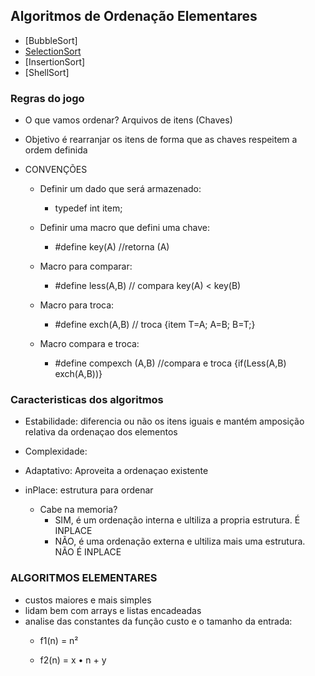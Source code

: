 ## Algoritmos de Ordenação Elementares

 - [BubbleSort]
 - [SelectionSort](https://github.com/acamposs/EDA/blob/main/OrdenacaoElementares/Selection.c)
 - [InsertionSort]
 - [ShellSort]

 ### Regras do jogo
 - O que vamos ordenar? Arquivos de itens (Chaves)

 - Objetivo é rearranjar os itens de forma que as chaves respeitem a ordem definida 

 - CONVENÇÕES

     - Definir um dado que será armazenado:
         - typedef int item;

     - Definir uma macro que defini uma chave:
         - #define key(A) //retorna (A)

     - Macro para comparar: 
         - #define less(A,B) // compara key(A) < key(B)

     - Macro para troca: 
         - #define exch(A,B) // troca {item T=A;  A=B; B=T;}
     
     - Macro compara e troca: 
         - #define compexch (A,B) //compara e troca {if(Less(A,B) exch(A,B))}


### Caracteristicas dos algoritmos

 - Estabilidade: diferencia ou não os itens iguais e mantém amposição relativa da ordenaçao dos elementos

 - Complexidade: 

 - Adaptativo: Aproveita a ordenaçao existente

 - inPlace: estrutura para ordenar
    - Cabe na memoria? 
         - SIM, é um ordenação interna e ultiliza a propria estrutura. É INPLACE 
         - NÃO, é uma ordenação externa e ultiliza mais uma estrutura. NÃO É INPLACE

### ALGORITMOS ELEMENTARES
 - custos maiores e mais simples
 - lidam bem com arrays e listas encadeadas
 - analise das constantes da função custo e o tamanho da entrada:
    - f1(n) = n²
    
    - f2(n) = x • n + y
 